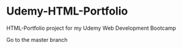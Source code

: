 # Udemy-HTML-Portfolio
HTML-Portfolio project for my Udemy Web Development Bootcamp

Go to the master branch 

